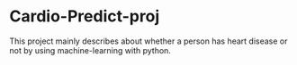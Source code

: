 # Cardio-Predict-proj
This project mainly describes about whether a person has heart disease or not by using machine-learning with python.
